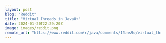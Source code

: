 ```yaml
---
layout: post
blog: "Reddit"
title: "Virtual Threads in Java8+"
date: 2024-01-20T22:29:20Z
image: images/reddit.png
remote_url: "https://www.reddit.com/r/java/comments/19bns9q/virtual_threads_in_java8/"
---
```

